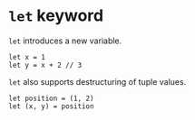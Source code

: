# `let` keyword

`let` introduces a new variable.

```
let x = 1
let y = x + 2 // 3
```

`let` also supports destructuring of tuple values.

```
let position = (1, 2)
let (x, y) = position
```
